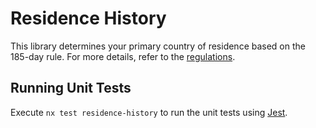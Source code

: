 # Residence History

This library determines your primary country of residence based on the 185-day rule. For more details, refer to the [regulations](https://www.reglugerd.is/reglugerdir/eftir-raduneytum/domsmalaraduneyti/nr/1149).

## Running Unit Tests

Execute `nx test residence-history` to run the unit tests using [Jest](https://jestjs.io).